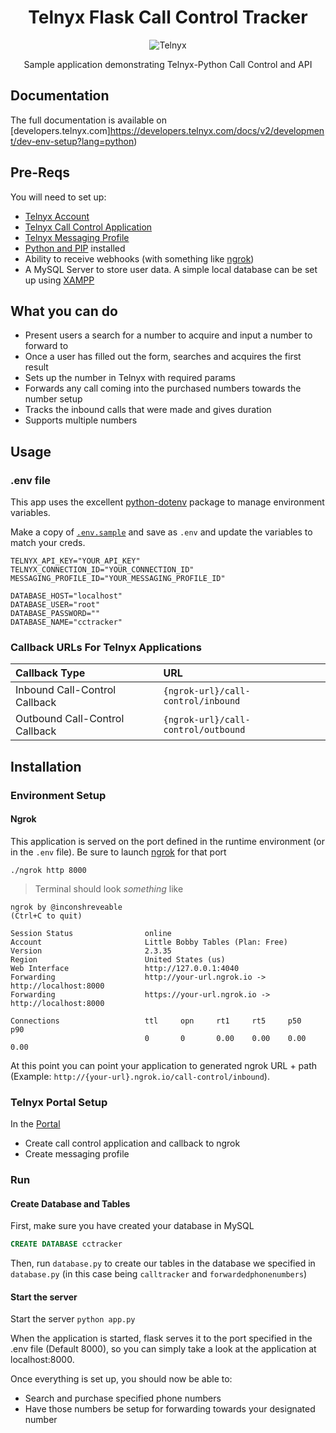 <div align="center">

# Telnyx Flask Call Control Tracker

![Telnyx](../logo-dark.png)

Sample application demonstrating Telnyx-Python Call Control and API


</div>

## Documentation

The full documentation is available on [developers.telnyx.com]https://developers.telnyx.com/docs/v2/development/dev-env-setup?lang=python)


## Pre-Reqs
You will need to set up:

* [Telnyx Account](https://telnyx.com/sign-up?utm_source=referral&utm_medium=github_referral&utm_campaign=cross-site-link)
* [Telnyx Call Control Application](https://portal.telnyx.com/#/app/call-control/applications)
* [Telnyx Messaging Profile](https://portal.telnyx.com/#/app/messaging)
* [Python and PIP](https://developers.telnyx.com/docs/v2/development/dev-env-setup?lang=python) installed
* Ability to receive webhooks (with something like [ngrok](https://developers.telnyx.com/docs/v2/development/ngrok?utm_source=referral&utm_medium=github_referral&utm_campaign=cross-site-link))
* A MySQL Server to store user data. A simple local database can be set up using [XAMPP](https://www.apachefriends.org/index.html)


## What you can do

* Present users a search for a number to acquire and input a number to forward to
* Once a user has filled out the form, searches and acquires the first result
* Sets up the number in Telnyx with required params
* Forwards any call coming into the purchased numbers towards the number setup
* Tracks the inbound calls that were made and gives duration
* Supports multiple numbers

## Usage

### .env file

This app uses the excellent [python-dotenv](https://github.com/theskumar/python-dotenv) package to manage environment variables.

Make a copy of [`.env.sample`](./.env.sample) and save as `.env` and update the variables to match your creds.

```
TELNYX_API_KEY="YOUR_API_KEY"
TELNYX_CONNECTION_ID="YOUR_CONNECTION_ID"
MESSAGING_PROFILE_ID="YOUR_MESSAGING_PROFILE_ID"

DATABASE_HOST="localhost"
DATABASE_USER="root"
DATABASE_PASSWORD=""
DATABASE_NAME="cctracker"
```

### Callback URLs For Telnyx Applications

| Callback Type                    | URL                              |
|:---------------------------------|:---------------------------------|
| Inbound Call-Control Callback  | `{ngrok-url}/call-control/inbound`  |
| Outbound Call-Control Callback | `{ngrok-url}/call-control/outbound` |


## Installation

### Environment Setup

#### Ngrok

This application is served on the port defined in the runtime environment (or in the `.env` file). Be sure to launch [ngrok](https://developers.telnyx.com/docs/v2/development/ngrok?utm_source=referral&utm_medium=github_referral&utm_campaign=cross-site-link) for that port
```
./ngrok http 8000
```

> Terminal should look _something_ like

```
ngrok by @inconshreveable                                                                                                                               (Ctrl+C to quit)

Session Status                online
Account                       Little Bobby Tables (Plan: Free)
Version                       2.3.35
Region                        United States (us)
Web Interface                 http://127.0.0.1:4040
Forwarding                    http://your-url.ngrok.io -> http://localhost:8000
Forwarding                    https://your-url.ngrok.io -> http://localhost:8000

Connections                   ttl     opn     rt1     rt5     p50     p90
                              0       0       0.00    0.00    0.00    0.00
```

At this point you can point your application to generated ngrok URL + path  (Example: `http://{your-url}.ngrok.io/call-control/inbound`).

### Telnyx Portal Setup

In the [Portal](https://portal.telnyx.com/)
* Create call control application and callback to ngrok
* Create messaging profile

### Run

#### Create Database and Tables

First, make sure you have created your database in MySQL

```sql
CREATE DATABASE cctracker
```

Then, run `database.py` to create our tables in the database we specified in `database.py` (in this case being `calltracker` and `forwardedphonenumbers`)

#### Start the server

Start the server `python app.py`

When the application is started, flask serves it to the port specified in the .env file (Default 8000), so you can simply take a look at the application at localhost:8000.

Once everything is set up, you should now be able to:
* Search and purchase specified phone numbers
* Have those numbers be setup for forwarding towards your designated number
